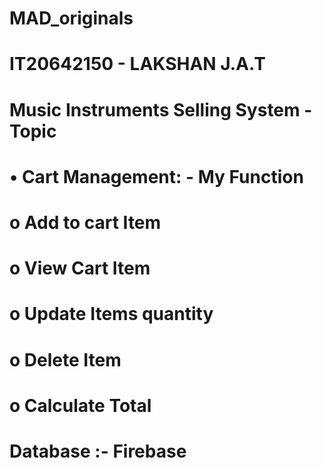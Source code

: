 # MAD_originals


# IT20642150 - LAKSHAN J.A.T

# Music Instruments Selling System - Topic

# •	Cart Management: - My Function

# o	Add to cart Item
# o	View Cart Item
# o	Update Items quantity
# o	Delete Item 
# o	Calculate Total

# Database :- Firebase
